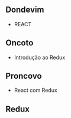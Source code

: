 ## Dondevim

  - REACT

## Oncoto

  - Introdução ao Redux

## Proncovo

  - React com Redux

## Redux
